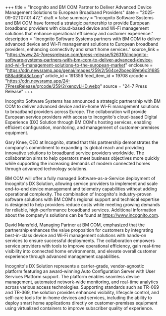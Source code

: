 +++
title = "Incognito and BM COM Partner to Deliver Advanced Device Management Solutions to European Broadband Providers"
date = "2025-09-02T07:01:47Z"
draft = false
summary = "Incognito Software Systems and BM COM have formed a strategic partnership to provide European broadband providers with cloud-based device and Wi-Fi management solutions that enhance operational efficiency and customer experience."
description = "Incognito Software Systems partners with BM COM to deliver advanced device and Wi-Fi management solutions to European broadband providers, enhancing connectivity and smart home services."
source_link = "https://www.24-7pressrelease.com/press-release/526310/incognito-software-systems-partners-with-bm-com-to-deliver-advanced-device-and-wi-fi-management-solutions-to-the-european-market"
enclosure = "https://cdn.newsramp.app/genai/images/259/2/564ce2bcec69eb6c31685688ad66d8cf.png"
article_id = 191356
feed_item_id = 19708
qrcode = "https://cdn.newsramp.app/24-7PressRelease/qrcode/259/2/xenovLHD.webp"
source = "24-7 Press Release"
+++

<p>Incognito Software Systems has announced a strategic partnership with BM COM to deliver advanced device and in-home Wi-Fi management solutions to broadband providers across Europe. The collaboration will provide European service providers with access to Incognito's cloud-based Digital Experience (DX) Solution through BM COM's hosting services, enabling efficient configuration, monitoring, and management of customer-premises equipment.</p><p>Gary Knee, CEO at Incognito, stated that this partnership demonstrates the company's commitment to expanding its global reach and providing innovative solutions to broadband service providers worldwide. The collaboration aims to help operators meet business objectives more quickly while supporting the increasing demands of modern connected homes through advanced technology solutions.</p><p>BM COM will offer a fully managed Software-as-a-Service deployment of Incognito's DX Solution, allowing service providers to implement and scale end-to-end device management and telemetry capabilities without adding operational complexity. The combination of Incognito's industry-proven software solutions with BM COM's regional support and technical expertise is designed to help providers reduce costs while meeting growing demands for reliable, high-performance broadband services. Additional information about the company's solutions can be found at <a href="https://www.incognito.com" rel="nofollow" target="_blank">https://www.incognito.com</a>.</p><p>David Mansfeld, Managing Partner at BM COM, emphasized that the partnership enhances the value proposition for customers by integrating best-in-class device and Wi-Fi management solutions with hands-on services to ensure successful deployments. The collaboration empowers service providers with tools to improve operational efficiency, gain real-time visibility into connected home environments, and elevate overall customer experience through advanced management capabilities.</p><p>Incognito's DX Solution represents a carrier-grade, vendor-agnostic platform featuring an award-winning Auto Configuration Server with User Services Platform support. The platform enables seamless device management, automated network-wide monitoring, and real-time analytics across various access technologies. Supporting standards such as TR-069 and TR-369, the solution provides enhanced visibility, lifecycle control, and self-care tools for in-home devices and services, including the ability to deploy smart home applications directly on customer-premises equipment using virtualized containers to improve subscriber quality of experience.</p>